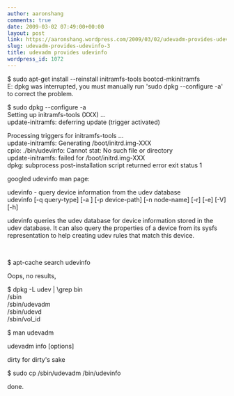 ```yaml
---
author: aaronshang
comments: true
date: 2009-03-02 07:49:00+00:00
layout: post
link: https://aaronshang.wordpress.com/2009/03/02/udevadm-provides-udevinfo-3/
slug: udevadm-provides-udevinfo-3
title: udevadm provides udevinfo
wordpress_id: 1072
---
```


$ sudo apt-get install --reinstall initramfs-tools  bootcd-mkinitramfs   
E: dpkg was interrupted, you must manually run 'sudo dpkg --configure -a' to correct the problem.   
  
$ sudo dpkg --configure -a  
Setting up initramfs-tools (XXX) ...  
update-initramfs: deferring update (trigger activated)  
  
Processing triggers for initramfs-tools ...  
update-initramfs: Generating /boot/initrd.img-XXX  
cpio: ./bin/udevinfo: Cannot stat: No such file or directory  
update-initramfs: failed for /boot/initrd.img-XXX  
dpkg: subprocess post-installation script returned error exit status 1  
  
  
googled udevinfo man page:  


udevinfo - query device information from the udev database   
udevinfo [-q query-type] [-a ] [-p device-path] [-n node-name] [-r] [-e] [-V] [-h]   
  
udevinfo queries the udev database for device information stored in the udev database. It can also query the properties of a device from its sysfs representation to help creating udev rules that match this device. 

  
 

$ apt-cache search udevinfo 

Oops, no results,  
  
$ dpkg -L udev | \grep bin  
/sbin  
/sbin/udevadm  
/sbin/udevd  
/sbin/vol_id  
  
$ man udevadm  
  


udevadm info [options]

  
  
  
dirty for dirty's sake  
  
$ sudo cp /sbin/udevadm /bin/udevinfo

  
done.   

